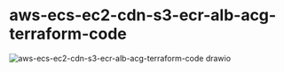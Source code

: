 # aws-ecs-ec2-cdn-s3-ecr-alb-acg-terraform-code
![aws-ecs-ec2-cdn-s3-ecr-alb-acg-terraform-code drawio](https://github.com/NadunOvitigala/aws-ecs-ec2-cdn-s3-ecr-alb-acg-terraform-code/assets/65246162/2386a298-618e-4f8d-ab2d-977fa4ef12d3)
